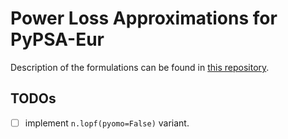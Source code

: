 # Power Loss Approximations for PyPSA-Eur

Description of the formulations can be found in [this repository](https://git.scc.kit.edu/FN/papers/paper-loss-approximation).

## TODOs

- [ ] implement `n.lopf(pyomo=False)` variant.